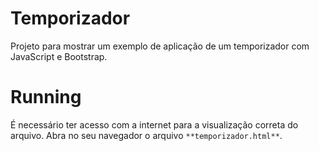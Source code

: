 # Temporizador
Projeto para mostrar um exemplo de aplicação de um temporizador com JavaScript e Bootstrap.

# Running
É necessário ter acesso com a internet para a visualização correta do arquivo. Abra no seu navegador o arquivo ` **temporizador.html** `.
